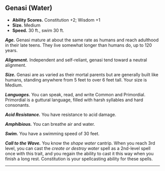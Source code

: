 ﻿## Genasi (Water)

- **Ability Scores.** Constitution +2; Wisdom +1
- **Size.** Medium
- **Speed.** 30 ft., swim 30 ft.

***Age.*** Genasi mature at about the same rate as humans and reach adulthood in their late teens. They live somewhat longer than humans do, up to 120 years.

***Alignment.*** Independent and self-reliant, genasi tend toward a neutral alignment.

***Size.*** Genasi are as varied as their mortal parents but are generally built like humans, standing anywhere from 5 feet to over 6 feet tall. Your size is Medium.

***Languages.*** You can speak, read, and write Common and Primordial. Primordial is a guttural language, filled with harsh syllables and hard consonants.

***Acid Resistance.*** You have resistance to acid damage.

***Amphibious.*** You can breathe air and water.

***Swim.*** You have a swimming speed of 30 feet.

***Call to the Wave.*** You know the *shape water* cantrip. When you reach 3rd level, you can cast the *create or destroy water* spell as a 2nd-level spell once with this trait, and you regain the ability to cast it this way when you finish a long rest. Constitution is your spellcasting ability for these spells.

---

